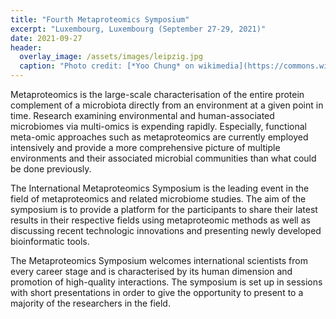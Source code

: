 ```yaml
---
title: "Fourth Metaproteomics Symposium"
excerpt: "Luxembourg, Luxembourg (September 27-29, 2021)"
date: 2021-09-27
header:
  overlay_image: /assets/images/leipzig.jpg
  caption: "Photo credit: [*Yoo Chung* on wikimedia](https://commons.wikimedia.org/wiki/File:Grund,_Luxembourg_from_wall_above.jpg)"
---
```


Metaproteomics is the large-scale characterisation of the entire protein complement of a microbiota directly from an environment at a given point in time.  Research examining environmental and human-associated microbiomes via multi-omics is expending rapidly. Especially, functional meta-omic approaches such as metaproteomics are currently employed intensively and provide a more comprehensive picture of multiple environments and their associated microbial communities than what could be done previously.

The International Metaproteomics Symposium is the leading event in the field of metaproteomics and related microbiome studies. The aim of the symposium is to provide a platform for the participants to share their latest results in their respective fields using metaproteomic methods as well as discussing recent technologic innovations and presenting newly developed bioinformatic tools.

The Metaproteomics Symposium welcomes international scientists from every career stage and is characterised by its human dimension and promotion of high-quality interactions. The symposium is set up in sessions with short presentations in order to give the opportunity to present to a majority of the researchers in the field.
